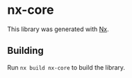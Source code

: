 # nx-core

This library was generated with [Nx](https://nx.dev).

## Building

Run `nx build nx-core` to build the library.

